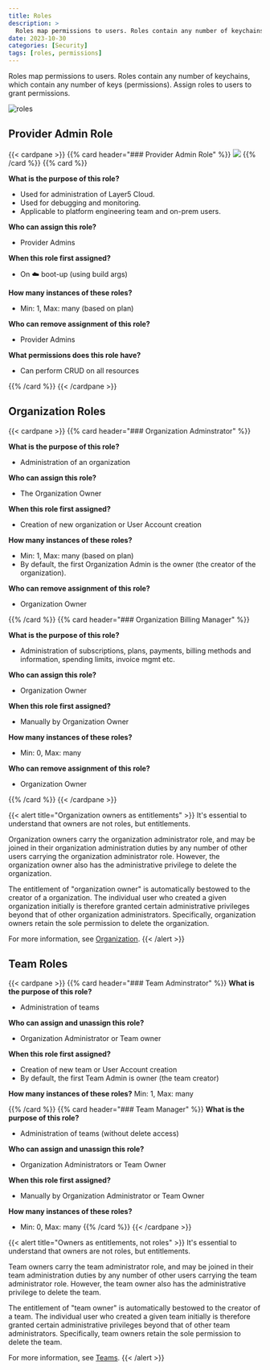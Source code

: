 ```yaml
---
title: Roles
description: >
  Roles map permissions to users. Roles contain any number of keychains, which contain any number of keys (permissions). Assign roles to users to grant permissions. 
date: 2023-10-30
categories: [Security]
tags: [roles, permissions]
---
```

Roles map permissions to users. Roles contain any number of keychains, which contain any number of keys (permissions). Assign roles to users to grant permissions.

![roles](/cloud/security/images/roles-overview.svg "image-center-no-shadow")


## Provider Admin Role

{{< cardpane >}}
{{% card header="### Provider Admin Role" %}}
![](/cloud/security/images/role-provider-admin.svg)
{{% /card %}}
{{% card %}}

**What is the purpose of this role?**

- Used for administration of Layer5 Cloud.
- Used for debugging and monitoring.
- Applicable to platform engineering team and on-prem users.

**Who can assign this role?**

- Provider Admins

**When this role first assigned?**

- On ☁️ boot-up (using build args)

**How many instances of these roles?**

- Min: 1, Max: many (based on plan)

**Who can remove assignment of this role?**

- Provider Admins

**What permissions does this role have?**

- Can perform CRUD on all resources

{{% /card %}}
{{< /cardpane >}}

## Organization Roles

{{< cardpane >}}
{{% card header="### Organization Adminstrator" %}}

**What is the purpose of this role?**

- Administration of an organization

**Who can assign this role?**

- The Organization Owner

**When this role first assigned?**

- Creation of new organization or User Account creation

**How many instances of these roles?**

- Min: 1, Max: many (based on plan)
- By default, the first Organization Admin is the owner (the creator of the organization).

**Who can remove assignment of this role?**

- Organization Owner

{{% /card %}}
{{% card header="### Organization Billing Manager" %}}

**What is the purpose of this role?**

- Administration of subscriptions, plans, payments, billing methods and information, spending limits, invoice mgmt etc.

**Who can assign this role?**

- Organization Owner

**When this role first assigned?**

- Manually by Organization Owner

**How many instances of these roles?**

- Min: 0, Max: many

**Who can remove assignment of this role?**

- Organization Owner

{{% /card %}}
{{< /cardpane >}}

{{< alert title="Organization owners as entitlements" >}}
It's essential to understand that owners are not roles, but entitlements.

Organization owners carry the organization administrator role, and may be joined in their organization administration duties by any number of other users carrying the organization administrator role. However, the organization owner also has the administrative privilege to delete the organization.

The entitlement of "organization owner" is automatically bestowed to the creator of a organization. The individual user who created a given organization initially is therefore granted certain administrative privileges beyond that of other organization administrators. Specifically, organization owners retain the sole permission to delete the organization.

For more information, see [Organization](/cloud/identity/organizations).
{{< /alert >}}

## Team Roles

{{< cardpane >}}
{{% card header="### Team Adminstrator" %}}
**What is the purpose of this role?**

- Administration of teams

**Who can assign and unassign this role?**

- Organization Administrator or Team owner

**When this role first assigned?**

- Creation of new team or User Account creation
- By default, the first Team Admin is owner (the team creator)

**How many instances of these roles?**
Min: 1, Max: many

{{% /card %}}
{{% card header="### Team Manager" %}}
**What is the purpose of this role?**

- Administration of teams (without delete access)

**Who can assign and unassign this role?**

- Organization Administrators or Team Owner

**When this role first assigned?**

- Manually by Organization Administrator or Team Owner

**How many instances of these roles?**

- Min: 0, Max: many
{{% /card %}}
{{< /cardpane >}}

{{< alert title="Owners as entitlements, not roles" >}}
It's essential to understand that owners are not roles, but entitlements.

Team owners carry the team administrator role, and may be joined in their team administration duties by any number of other users carrying the team administrator role. However, the team owner also has the administrative privilege to delete the team.

The entitlement of "team owner" is automatically bestowed to the creator of a team. The individual user who created a given team initially is therefore granted certain administrative privileges beyond that of other team administrators. Specifically, team owners retain the sole permission to delete the team.

For more information, see [Teams](/cloud/identity/teams).
{{< /alert >}}



